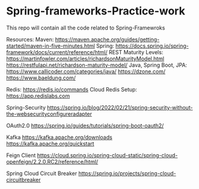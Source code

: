 # Spring-frameworks-Practice-work
This repo will contain all the code related to Spring-Framewroks

Resources:
Maven: https://maven.apache.org/guides/getting-started/maven-in-five-minutes.html
Spring: https://docs.spring.io/spring-framework/docs/current/reference/html/
REST Maturity Levels: https://martinfowler.com/articles/richardsonMaturityModel.html
https://restfulapi.net/richardson-maturity-model/
Java, Spring Boot, JPA:
https://www.callicoder.com/categories/java/
https://dzone.com/
https://www.baeldung.com/

Redis: https://redis.io/commands
Cloud Redis Setup:
https://app.redislabs.com

Spring-Security
https://spring.io/blog/2022/02/21/spring-security-without-the-websecurityconfigureradapter

OAuth2.0
https://spring.io/guides/tutorials/spring-boot-oauth2/

Kafka
https://kafka.apache.org/downloads
https://kafka.apache.org/quickstart

Feign Client
https://cloud.spring.io/spring-cloud-static/spring-cloud-openfeign/2.2.0.RC2/reference/html/

Spring Cloud Circuit Breaker
https://spring.io/projects/spring-cloud-circuitbreaker
